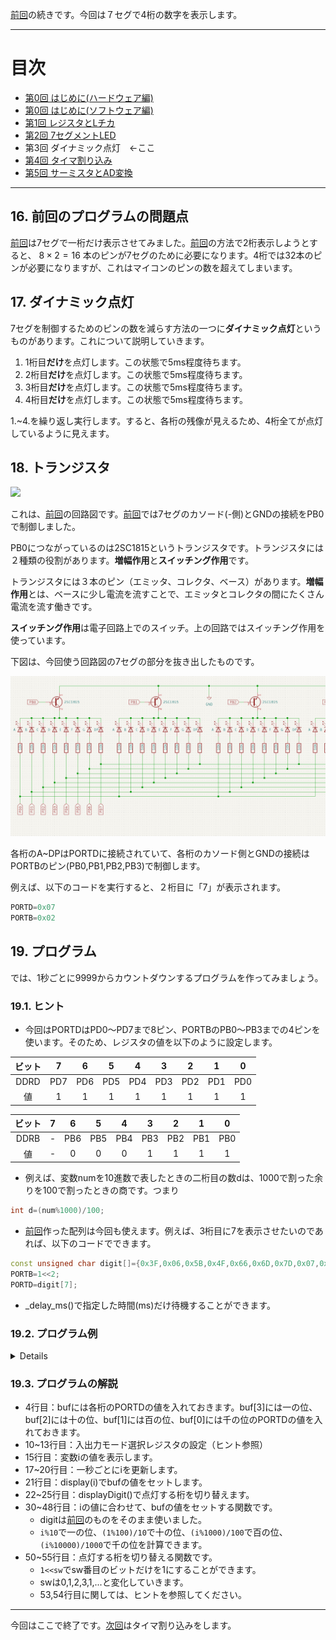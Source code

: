 [前回](https://github.com/TitechMeister/Device-ATmega88_Board/tree/main/docs/day2/)の続きです。今回は７セグで4桁の数字を表示します。

---

# 目次


* [第0回 はじめに(ハードウェア編)](https://github.com/TitechMeister/Device-ATmega88_Board/tree/main/docs/day0/)
* [第0回 はじめに(ソフトウェア編)](https://github.com/TitechMeister/Device-ATmega88_Board/tree/main/docs/day0.5/)
* [第1回 レジスタとLチカ](https://github.com/TitechMeister/Device-ATmega88_Board/tree/main/docs/day1/)
* [第2回 7セグメントLED](https://github.com/TitechMeister/Device-ATmega88_Board/tree/main/docs/day2/)
* 第3回 ダイナミック点灯　←ここ
* [第4回 タイマ割り込み](https://github.com/TitechMeister/Device-ATmega88_Board/tree/main/docs/day4/)
* [第5回 サーミスタとAD変換](https://github.com/TitechMeister/Device-ATmega88_Board/tree/main/docs/day5/)
---

## 16. 前回のプログラムの問題点

[前回](https://github.com/TitechMeister/Device-ATmega88_Board/tree/main/docs/day2/)は7セグで一桁だけ表示させてみました。[前回](https://github.com/TitechMeister/Device-ATmega88_Board/tree/main/docs/day2/)の方法で2桁表示しようとすると、 $8\times 2=16$ 本のピンが7セグのために必要になります。4桁では32本のピンが必要になりますが、これはマイコンのピンの数を超えてしまいます。

## 17. ダイナミック点灯

7セグを制御するためのピンの数を減らす方法の一つに**ダイナミック点灯**というものがあります。これについて説明していきます。

1. 1桁目**だけ**を点灯します。この状態で5ms程度待ちます。
2. 2桁目**だけ**を点灯します。この状態で5ms程度待ちます。
3. 3桁目**だけ**を点灯します。この状態で5ms程度待ちます。
4. 4桁目**だけ**を点灯します。この状態で5ms程度待ちます。

1.~4.を繰り返し実行します。すると、各桁の残像が見えるため、4桁全てが点灯しているように見えます。

## 18. トランジスタ

![](https://github.com/TitechMeister/Device-ATmega88_Board/tree/main/docs/day2/img/fig4.png)

これは、[前回](https://github.com/TitechMeister/Device-ATmega88_Board/tree/main/docs/day2/)の回路図です。[前回](https://github.com/TitechMeister/Device-ATmega88_Board/tree/main/docs/day2/)では7セグのカソード(-側)とGNDの接続をPB0で制御しました。

PB0につながっているのは2SC1815というトランジスタです。トランジスタには２種類の役割があります。**増幅作用**と**スイッチング作用**です。

トランジスタには３本のピン（エミッタ、コレクタ、ベース）があります。**増幅作用**とは、ベースに少し電流を流すことで、エミッタとコレクタの間にたくさん電流を流す働きです。

**スイッチング作用**は電子回路上でのスイッチ。上の回路ではスイッチング作用を使っています。

下図は、今回使う回路図の7セグの部分を抜き出したものです。

![](img/fig1.png)

各桁のA~DPはPORTDに接続されていて、各桁のカソード側とGNDの接続はPORTBのピン(PB0,PB1,PB2,PB3)で制御します。

例えば、以下のコードを実行すると、２桁目に「7」が表示されます。

```cpp
PORTD=0x07
PORTB=0x02
```
## 19. プログラム

では、1秒ごとに9999からカウントダウンするプログラムを作ってみましょう。

### 19.1. ヒント

* 今回はPORTDはPD0～PD7まで8ピン、PORTBのPB0～PB3までの4ピンを使います。そのため、レジスタの値を以下のように設定します。

|ビット|7|6|5|4|3|2|1|0|
|:-:|:-:|:-:|:-:|:-:|:-:|:-:|:-:|:-:|
|DDRD|PD7|PD6|PD5|PD4|PD3|PD2|PD1|PD0|
|値|1|1|1|1|1|1|1|1|

|ビット|7|6|5|4|3|2|1|0|
|:-:|:-:|:-:|:-:|:-:|:-:|:-:|:-:|:-:|
|DDRB|-|PB6|PB5|PB4|PB3|PB2|PB1|PB0|
|値|-|0|0|0|1|1|1|1|

* 例えば、変数numを10進数で表したときの二桁目の数dは、1000で割った余りを100で割ったときの商です。つまり
```cpp
int d=(num%1000)/100;
```
* [前回](https://github.com/TitechMeister/Device-ATmega88_Board/tree/main/docs/day2/)作った配列は今回も使えます。例えば、3桁目に7を表示させたいのであれば、以下のコードでできます。
```cpp
const unsigned char digit[]={0x3F,0x06,0x5B,0x4F,0x66,0x6D,0x7D,0x07,0x7F,0x6F};
PORTB=1<<2;
PORTD=digit[7];
```
* _delay_ms()で指定した時間(ms)だけ待機することができます。

### 19.2. プログラム例

<details>

```cpp
#include<avr/io.h>
#include<util/delay.h>

unsigned char buf[4];

void display(int i);
void displayDigit();

int main(void){
    DDRD=0xFF;
    PORTD=0b00000000;
    DDRB=0x0F;
    PORTB=0x00;

    int i=9999;
    while(1){
        i--;
        if(i<0){
            i=9999;
        }
        display(i);
        for(int d=0;d<20;d++){
            displayDigit();
            _delay_ms(5);
        }
    }
    return 0;
}

void display(int i){
	const unsigned char digit[]={0x3F,0x06,0x5B,0x4F,0x66,0x6D,0x7D,0x07,0x7F,0x6F};
	/*ピンの接続:
	 * PORTD:
	 * 	0 -> A		
	 * 	1 -> B		    A
	 * 	2 -> C		  +---+
	 * 	3 -> D		F | G |B
	 * 	4 -> E		  +---|
	 * 	5 -> F		E |   |C
	 * 	6 -> G		  +---+ .
	 * 	7 -> DP		    D   DP
	 * */
	i=i%10000;
	buf[3]=digit[i%10];
	buf[2]=digit[(i%100)/10];
	buf[1]=digit[(i%1000)/100];
	buf[0]=digit[i/1000];
}

void displayDigit(){
	static int sw=0;
	sw=(sw+1)%4;
	PORTB=1<<sw;
	PORTD=buf[sw];
}

```
</details>

### 19.3. プログラムの解説

* 4行目：bufには各桁のPORTDの値を入れておきます。buf[3]には一の位、buf[2]には十の位、buf[1]には百の位、buf[0]には千の位のPORTDの値を入れておきます。
* 10~13行目：入出力モード選択レジスタの設定（ヒント参照）
* 15行目：変数iの値を表示します。
* 17~20行目：一秒ごとにiを更新します。
* 21行目：display(i)でbufの値をセットします。
* 22~25行目：displayDigit()で点灯する桁を切り替えます。
* 30~48行目：iの値に合わせて、bufの値をセットする関数です。
    * digitは[前回](https://github.com/TitechMeister/Device-ATmega88_Board/tree/main/docs/day2/)のものをそのまま使いました。
    * `i%10`で一の位、`(1%100)/10`で十の位、`(i%1000)/100`で百の位、`(i%10000)/1000`で千の位を計算できます。
* 50~55行目：点灯する桁を切り替える関数です。
    * `1<<sw`でsw番目のビットだけを1にすることができます。
    * swは0,1,2,3,1,...と変化していきます。
    * 53,54行目に関しては、ヒントを参照してください。

---

今回はここで終了です。[次回](https://github.com/TitechMeister/Device-ATmega88_Board/tree/main/docs/day4/)はタイマ割り込みをします。